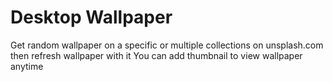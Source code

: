 # Desktop Wallpaper
Get random wallpaper on a specific or multiple collections on unsplash.com then refresh wallpaper with it
You can add thumbnail to view wallpaper anytime